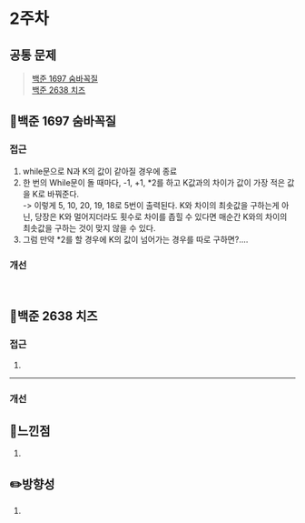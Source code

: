 # 2주차
## 공통 문제
> [백준 1697 숨바꼭질](https://www.acmicpc.net/problem/1697)<br>
[백준 2638 치즈](https://www.acmicpc.net/problem/2638)

## **📖백준 1697 숨바꼭질**

### 접근
1. while문으로 N과 K의 값이 같아질 경우에 종료
2. 한 번의 While문이 돌 때마다, -1, +1, *2를 하고 K값과의 차이가 값이 가장 적은 값을 K로 바꿔준다. <br>
-> 이렇게 5, 10, 20, 19, 18로 5번이 출력된다. K와 차이의 최솟값을 구하는게 아닌, 당장은 K와 멀어지더라도 횟수로 차이를 좁힐 수 있다면 매순간 K와의 차이의 최솟값을 구하는 것이 맞지 않을 수 있다.  
3. 그럼 만약 *2를 할 경우에 K의 값이 넘어가는 경우를 따로 구하면?....

### 개선

<br>

## **📖백준 2638 치즈**

### 접근
1. 
<hr>

### 개선


## 🌈느낀점
1. 

## ✏️방향성
1. 



